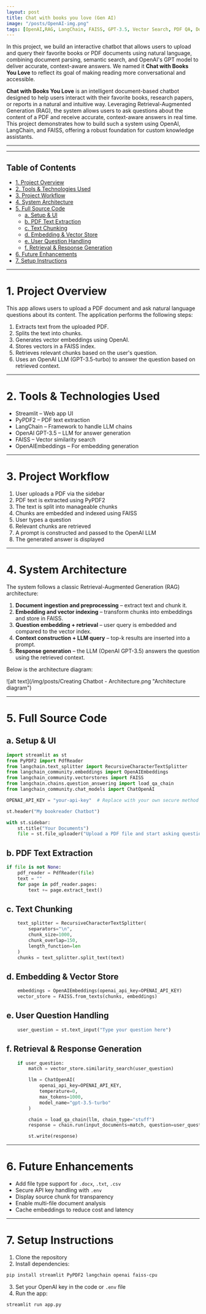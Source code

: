 ```yaml
---
layout: post
title: Chat with books you love (Gen AI)
image: "/posts/OpenAI-img.png"
tags: [OpenAI,RAG, LangChain, FAISS, GPT-3.5, Vector Search, PDF QA, Document Chatbot, Streamlit, Embeddings, NLP, LLM, Gen AI]
---
```

In this project, we build an interactive chatbot that allows users to upload and query their favorite books or PDF documents using natural language, combining document parsing, semantic search, and OpenAI's GPT model to deliver accurate, context-aware answers. We named it **Chat with Books You Love** to reflect its goal of making reading more conversational and accessible.


**Chat with Books You Love** is an intelligent document-based chatbot designed to help users interact with their favorite books, research papers, or reports in a natural and intuitive way. Leveraging Retrieval-Augmented Generation (RAG), the system allows users to ask questions about the content of a PDF and receive accurate, context-aware answers in real time. This project demonstrates how to build such a system using OpenAI, LangChain, and FAISS, offering a robust foundation for custom knowledge assistants.

---

---

## Table of Contents

- [1. Project Overview](#1-project-overview)
- [2. Tools & Technologies Used](#2-tools--technologies-used)
- [3. Project Workflow](#3-project-workflow)
- [4. System Architecture](#4-system-architecture)
- [5. Full Source Code](#5-full-source-code)
  - [a. Setup & UI](#a-setup--ui)
  - [b. PDF Text Extraction](#b-pdf-text-extraction)
  - [c. Text Chunking](#c-text-chunking)
  - [d. Embedding & Vector Store](#d-embedding--vector-store)
  - [e. User Question Handling](#e-user-question-handling)
  - [f. Retrieval & Response Generation](#f-retrieval--response-generation)
- [6. Future Enhancements](#6-future-enhancements)
- [7. Setup Instructions](#7-setup-instructions)

---

# 1. Project Overview <a name="1-project-overview"></a>

This app allows users to upload a PDF document and ask natural language questions about its content. The application performs the following steps:

1. Extracts text from the uploaded PDF.
2. Splits the text into chunks.
3. Generates vector embeddings using OpenAI.
4. Stores vectors in a FAISS index.
5. Retrieves relevant chunks based on the user's question.
6. Uses an OpenAI LLM (GPT-3.5-turbo) to answer the question based on retrieved context.

---

# 2. Tools & Technologies Used <a name="2-tools--technologies-used"></a>

- Streamlit – Web app UI
- PyPDF2 – PDF text extraction
- LangChain – Framework to handle LLM chains
- OpenAI GPT-3.5 – LLM for answer generation
- FAISS – Vector similarity search
- OpenAIEmbeddings – For embedding generation

---

# 3. Project Workflow <a name="3-project-workflow"></a>

1. User uploads a PDF via the sidebar
2. PDF text is extracted using PyPDF2
3. The text is split into manageable chunks
4. Chunks are embedded and indexed using FAISS
5. User types a question
6. Relevant chunks are retrieved
7. A prompt is constructed and passed to the OpenAI LLM
8. The generated answer is displayed

---

# 4. System Architecture <a name="4-system-architecture"></a>

The system follows a classic Retrieval-Augmented Generation (RAG) architecture:

1. **Document ingestion and preprocessing** – extract text and chunk it.
2. **Embedding and vector indexing** – transform chunks into embeddings and store in FAISS.
3. **Question embedding + retrieval** – user query is embedded and compared to the vector index.
4. **Context construction + LLM query** – top-k results are inserted into a prompt.
5. **Response generation** – the LLM (OpenAI GPT-3.5) answers the question using the retrieved context.

Below is the architecture diagram:

![alt text](/img/posts/Creating Chatbot - Architecture.png "Architecture diagram")

---

# 5. Full Source Code <a name="5-full-source-code"></a>

## a. Setup & UI <a name="a-setup--ui"></a>
```python
import streamlit as st
from PyPDF2 import PdfReader
from langchain.text_splitter import RecursiveCharacterTextSplitter
from langchain_community.embeddings import OpenAIEmbeddings
from langchain_community.vectorstores import FAISS
from langchain.chains.question_answering import load_qa_chain
from langchain_community.chat_models import ChatOpenAI

OPENAI_API_KEY = "your-api-key"  # Replace with your own secure method

st.header("My bookreader Chatbot")

with st.sidebar:
    st.title("Your Documents")
    file = st.file_uploader("Upload a PDF file and start asking questions", type="pdf")
```

## b. PDF Text Extraction <a name="b-pdf-text-extraction"></a>
```python
if file is not None:
    pdf_reader = PdfReader(file)
    text = ""
    for page in pdf_reader.pages:
        text += page.extract_text()
```

## c. Text Chunking <a name="c-text-chunking"></a>
```python
    text_splitter = RecursiveCharacterTextSplitter(
        separators="\n",
        chunk_size=1000,
        chunk_overlap=150,
        length_function=len
    )
    chunks = text_splitter.split_text(text)
```

## d. Embedding & Vector Store <a name="d-embedding--vector-store"></a>
```python
    embeddings = OpenAIEmbeddings(openai_api_key=OPENAI_API_KEY)
    vector_store = FAISS.from_texts(chunks, embeddings)
```

## e. User Question Handling <a name="e-user-question-handling"></a>
```python
    user_question = st.text_input("Type your question here")
```

## f. Retrieval & Response Generation <a name="f-retrieval--response-generation"></a>
```python
    if user_question:
        match = vector_store.similarity_search(user_question)

        llm = ChatOpenAI(
            openai_api_key=OPENAI_API_KEY,
            temperature=0,
            max_tokens=1000,
            model_name="gpt-3.5-turbo"
        )

        chain = load_qa_chain(llm, chain_type="stuff")
        response = chain.run(input_documents=match, question=user_question)

        st.write(response)
```

---

# 6. Future Enhancements <a name="6-future-enhancements"></a>

- Add file type support for `.docx`, `.txt`, `.csv`
- Secure API key handling with `.env`
- Display source chunk for transparency
- Enable multi-file document analysis
- Cache embeddings to reduce cost and latency

---

# 7. Setup Instructions <a name="7-setup-instructions"></a>

1. Clone the repository
2. Install dependencies:

```bash
pip install streamlit PyPDF2 langchain openai faiss-cpu
```

3. Set your OpenAI key in the code or `.env` file
4. Run the app:

```bash
streamlit run app.py
```
